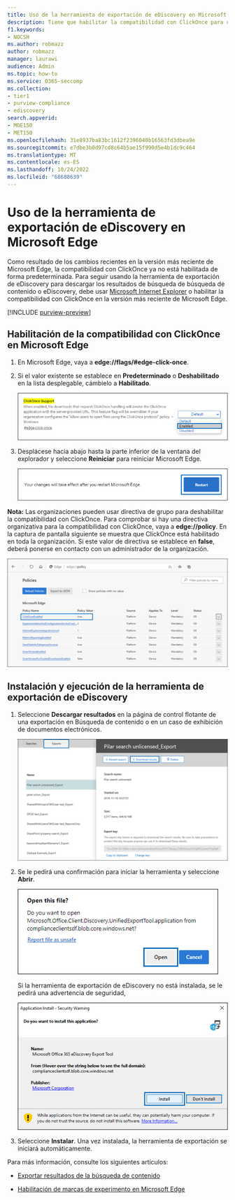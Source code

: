 ```yaml
---
title: Uso de la herramienta de exportación de eDiscovery en Microsoft Edge
description: Tiene que habilitar la compatibilidad con ClickOnce para usar la versión más reciente de Microsoft Edge para descargar los resultados de búsqueda de contenido y eDiscovery en el portal de seguridad y cumplimiento.
f1.keywords:
- NOCSH
ms.author: robmazz
author: robmazz
manager: laurawi
audience: Admin
ms.topic: how-to
ms.service: O365-seccomp
ms.collection:
- tier1
- purview-compliance
- ediscovery
search.appverid:
- MOE150
- MET150
ms.openlocfilehash: 31e8937ba83bc1612f2396040b16563fd3dbea9e
ms.sourcegitcommit: e7dbe3b0d97cd8c64b5ae15f990d5e4b1dc9c464
ms.translationtype: MT
ms.contentlocale: es-ES
ms.lasthandoff: 10/24/2022
ms.locfileid: "68688639"
---
```

# <a name="use-the-ediscovery-export-tool-in-microsoft-edge"></a>Uso de la herramienta de exportación de eDiscovery en Microsoft Edge

Como resultado de los cambios recientes en la versión más reciente de Microsoft Edge, la compatibilidad con ClickOnce ya no está habilitada de forma predeterminada. Para seguir usando la herramienta de exportación de eDiscovery para descargar los resultados de búsqueda de búsqueda de contenido o eDiscovery, debe usar [Microsoft Internet Explorer](https://support.microsoft.com/help/17621/internet-explorer-downloads) o habilitar la compatibilidad con ClickOnce en la versión más reciente de Microsoft Edge.

[!INCLUDE [purview-preview](../includes/purview-preview.md)]

## <a name="enable-clickonce-support-in-microsoft-edge"></a>Habilitación de la compatibilidad con ClickOnce en Microsoft Edge

1. En Microsoft Edge, vaya a **edge://flags/#edge-click-once**.

2. Si el valor existente se establece en **Predeterminado** o **Deshabilitado** en la lista desplegable, cámbielo a **Habilitado**.

   ![Seleccione Habilitado en la lista desplegable.](../media/ClickOnceimage1.png)

3. Desplácese hacia abajo hasta la parte inferior de la ventana del explorador y seleccione **Reiniciar** para reiniciar Microsoft Edge.

   ![Haga clic en Reiniciar.](../media/ClickOnceimage2.png)

**Nota:** Las organizaciones pueden usar directiva de grupo para deshabilitar la compatibilidad con ClickOnce. Para comprobar si hay una directiva organizativa para la compatibilidad con ClickOnce, vaya a **edge://policy**. En la captura de pantalla siguiente se muestra que ClickOnce está habilitado en toda la organización. Si este valor de directiva se establece en **false**, deberá ponerse en contacto con un administrador de la organización.

![Lista de directivas organizativas de Edge.](../media/ClickOnceimage3.png)

## <a name="install-and-run-the-ediscovery-export-tool"></a>Instalación y ejecución de la herramienta de exportación de eDiscovery

1. Seleccione **Descargar resultados** en la página de control flotante de una exportación en Búsqueda de contenido o en un caso de exhibición de documentos electrónicos.

   ![Haga clic en Descargar resultados en la página de control flotante para descargar los resultados de la búsqueda.](../media/ClickOnceExport1.png)

2. Se le pedirá una confirmación para iniciar la herramienta y seleccione **Abrir**.

   ![Haga clic en Abrir para iniciar la herramienta de exportación de exhibición de documentos electrónicos.](../media/ClickOnceimage4.png)

   Si la herramienta de exportación de eDiscovery no está instalada, se le pedirá una advertencia de seguridad, 

   ![Haga clic en Instalar para instalar la herramienta de exportación de eDiscovery.](../media/ClickOnceimage5.png)

3. Seleccione **Instalar**. Una vez instalada, la herramienta de exportación se iniciará automáticamente.

Para más información, consulte los siguientes artículos:

- [Exportar resultados de la búsqueda de contenido](export-search-results.md)

- [Habilitación de marcas de experimento en Microsoft Edge](https://microsoftedgesupport.microsoft.com/hc/articles/360034075294-How-to-enable-experiment-flags-in-Microsoft-Edge-Insider-channels)
